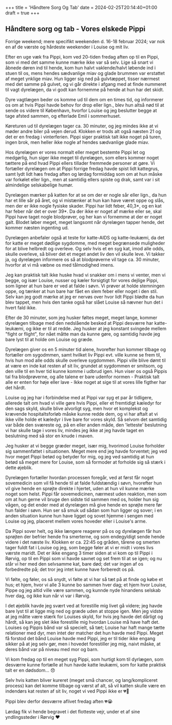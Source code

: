 +++
title = 'Håndtere Sorg Og Tab'
date = 2024-02-25T20:14:40+01:00
draft = true
+++

## Håndtere sorg og tab - Vores elskede Pippi

Forrige weekend; mere specifikt weekenden d. 16-18 februar 2024; var nok en af de værste og hårdeste weekender i Louise og mit liv.

Efter en uge væk fra Pippi, kom ved 20-tiden fredag aften op til en Pippi, som vi med det samme kunne mærke ikke var så selv. Lige så snart vi åbnede døren ind til hende, kom hun halvt vaklende/halvt løbende ind i stuen til os, mens hendes sædvanlige miav og glade brummen var erstattet af meget ynklige miav. Hun ligger sig ned på gulvtæppet, tisser nærmest med det samme på gulvet, og vi går direkte i afgang med at finde nummeret til vagt dyrelægen, da vi godt kan fornemme på hende at hun har det skidt.

Dyre vagtlægen beder os komme ud til dem om en times tid, og informerer os om at hvis Pippi havde behov for drop eller lign., blev hun altså nød til at sende os videre til København, hvorfor Louise og jeg beslutter begge at tage afsted sammen, og efterlade Emil i sommerhuset.

Køreturen ud til dyrelægen tager ca. 30 minuter, og jeg mindes ikke at vi møder andre biler på vejen derud. Klokken er trods alt også næsten 21 og det er en fredag i vinterferien. Pippi siger praktisk talt ikke noget på turen, ingen brok, men heller ikke nogle af hendes sædvanlige glade miav.

Hos dyrelægen er vores normalt eller meget bestemte Pippi let og medgørlig, hun siger ikke meget til dyrelægen, som ellers kommer noget tættere på end hvad Pippi ellers tillader fremmede personer at gøre. Vi fortæller dyrelægen om at Pippi forrige fredag havde spist lidt kattegrus, samt lydt lidt hæs fredag aften og lørdag formiddag som om at hun måske var forkølet eller lign., men at samtidig ellers spiste og drak, samt var i sit almindelige selskabelige humør.

Dyrelægen mærker på katten for at se om der er nogle sår eller lign., da hun har et lille sår på året, og vi mistænker at hun kan have været oppe og slås, men der er ikke nogle fysiske skader. Pippi har lidt feber, 40,3*, og en kat har feber når det er over 39*. Da der ikke er noget af mærke eller se, skal Pippi have taget nogle blodprøver, og her kan vi fornemme at der er noget galt. Blodet løber meget, meget langsomt når dyrelægen tapper hende, det kommer næsten ingenting ud.

Dyrelægen anbefaler også at teste for katte-AIDS og katte-leukæmi, da det for katte er meget dødlige sygdomme, med meget begrænsede muligheder for at blive helbredt og overleve. Og selv hvis et en syg kat, imod alle odds, skulle overleve, så bliver det et meget andet liv den vil skulle leve. Vi takker ja, og dyrelægen informere os så at blodprøverne vil tage ca. 30 minuter, hvorfor at vi må væbne os med tålmodighed imens. 

Jeg kan praktisk talt ikke huske hvad vi snakker om i mens vi venter, men vi begge, og især Louise, nusser og kæler forsigtigt for vores dejlige Pippi, som ligner at hun bare er ved at falde i søvn. Vi prøver at holde stemningen oppe, og tænker at hun bare har fået en slem feber eller noget i den stil. Selv kan jeg godt mærke at jeg er nervøs over hvor lidt Pippi blødte da hun blev tappet, men hvis den tanke også har slået Louise så nævner hun det i hvert fald ikke.

Efter de 30 minuter, som jeg husker føltes meget, meget lange, kommer dyrelægen tilbage med den nedslående besked at Pippi desværre har katte-leukæmi, og ikke er til at redde. Jeg husker at jeg konstant svingede mellem "fight or flight", for nået måtte man da kunne gøre, og samtidig havde jeg bare lyst til at holde om Louise og græde.

Dyrelægen giver os en 5 minuter tid alene, hvorefter hun kommer tilbage og fortæller om sygodmmen, samt hvilket liv Pippi evt. ville kunne se frem til, hvis hun mod alle odds skulle overleve sygdommen. Pippi ville blive dømt til at være en inde kat resten af sit liv, grundet at sygdommen er smitsom, og den ville til en hver tid kunne komme i udbrud igen. Hun viser os også Pippis tal fra blodprøverne, og alle talene er bare udenfor normen - Praktisk talt alle er enten for høje eller lave - Ikke noget at sige til at vores lille figther har det hårdt.

Louise og jeg har i forbindelse med at Pippi var syg et par år tidligere, allerede talt om hvad vi ville gøre hvis Pippi, eller et fremtidigt kæledyr for den sags skyld, skulle blive alvorligt syg, men hvor et komplekst og krævende hospitaltsforløb måske kunne redde dem, og vi har aftalt at vi ikke ville holde et kæledyr i live bare for vores skyld. Så selvom det samtidig var både den sværeste og, på en eller anden måde, den 'letteste' beslutning vi har skulle tage i vores liv, mindes jeg ikke at jeg havde taget en beslutning med så stor en knude i maven.

Jeg husker at vi begge græder meget, især mig, hvorimod Louise forholder sig sammenfattet i situationen. Meget mere end jeg havde forventet; jeg ved hvor meget Pippi betød og betyder for mig, og jeg ved samtidig at hun betød så meget mere for Louise, som så formoder at forholde sig så stærk i dette øjeblik.

Dyrelægen fortæller hvordan processen foregår, ved at først får noget sovemedicin som vil få hende til at falde fuldstændig i søvn, hvorefter hun vil give hende en sprøjte direkte i hjertet, uden at hun vil kunne mærke noget som helst. Pippi får sovemedicinen, nærmest uden reaktion, men som om at hun gerne vil bruge den sidste tid sammen med os, holder hun sig vågen, og det ender med at dyrelægen må give hende en sprøjte mere før hun falder i søvn. Hun ser så smuk ud sådan som hun ligger og sover; i en anden situation kunne hun have ligget og sovet hjemme i sengen med Louise og jeg, placeret mellem vores hoveder eller i Louise's arme.

Da Pippi sover helt, og ikke længere reagerer på os og dyrelægen får hun sprøjten der befrier hende fra smerterne, og som endegyldigt sende hende videre i det næste liv. Klokken er ca. 22:45 og gråden, tårene og smerten tager fuldt fat i Louise og jeg, som begge føler at vi er midt i vores livs værste maridt. Det er ikke engang 3 timer siden at vi kom op til Pippi i Rørvig, op til en Pippi som vi havde savnet og set frem til at se igen; og nu står vi her med den selvsamme kat, bare død; det var ingen af os forbedredte på; det tror jeg intet kunne have forberedt os på.

Vi følte, og føler, os så snydt, vi følte at vi har så tæt på at finde og købe et hus; et hjem, hvor vi alle 3 kunne bo sammen hver dag; et hjem hvor Louise, Pippe og jeg altid ville være sammen, og kunnde nyde hinandens selskab hver dag, og ikke kun når vi var i Rørvig.

I det øjeblik havde jeg svært ved at forestille mig livet gå videre; jeg havde bare lyst til at ligge mig ned og græde uden at stoppe igen. Men jeg vidste at jeg måtte være stærk for Louises skyld, for hvis jeg havde det dårligt og hårdt, så kan jeg slet ikke forestille mig hvordan Louise må have haft det. Louises og Pippis bånd var så specielt, så tæt; Louise har haft mange tætte relationer med dyr, men intet der matcher det hun havde med Pippi. Meget få forstod det bånd Louise havde med Pippi, jeg er til tider ikke engang sikker på at jeg selv gør, men i hovedet forestiller jeg mig, naivt måske, at deres bånd var på niveau med mor og barn.


Vi kom fredag op til en meget syg Pippi, som hurtigt kom til dyrlægen, som desværre kunne fortælle at hun havde katte leukæmi, som for katte praktisk talt er en dødsdom... 😞

Selv hvis katten bliver kureret (meget små chancer, og lang/kompliceret process) kan det komme tilbage og værst af alt, så vil katten skulle være en indendørs kat resten af sit liv, noget vi ved Pippi ikke er 💔🥺

Pippi blev derfor desværre aflivet fredag aften 💔😭

Lørdag fik vi hende begravet i det flotteste vejr, under et af sine yndlingssteder i Rørvig ❤️